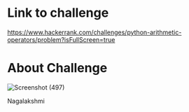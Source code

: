 # Link to challenge
https://www.hackerrank.com/challenges/python-arithmetic-operators/problem?isFullScreen=true

# About Challenge
![Screenshot (497)](https://github.com/maddydevgits/python-daily-challenges/assets/94093174/afc4d4f8-e2e1-4224-91bc-3afce0fa13a5)

Nagalakshmi